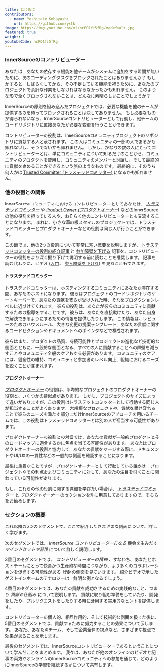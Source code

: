 ```yaml
---
title: はじめに
contributors:
  - name: Yoshitake Kobayashi
    url: https://github.com/ystk
image: https://img.youtube.com/vi/ncPO1fz5fRg/mqdefault.jpg
featured: true
weight: 1
youtubeCode: ncPO1fz5fRg
---
```

<div class="sect2">
<h3 id="_innersourceのコントリビューター">InnerSourceのコントリビューター</h3>
<div class="paragraph">
<p>あなたは、あなたの依存する機能を他チームがシステムに追加をする時間が無いために、次のコーディングタスクをブロックされたことはありませんか？
もしかすると、しばらくしてから、その不足している機能を補うために、あなたのプロジェクトで余計な作業をしなければならなかったかも知れません。
このような形で全くブロックされないことは、どんなに素晴らしいことでしょうか？</p>
</div>
<div class="paragraph">
<p>InnerSourceの原則を組み込んだプロジェクトでは、必要な機能を他のチームが提供するのを待ってブロックされることは決してありません。
もし必要なものが得られないなら、InnerSourceコントリビューターとして行動し、他チームのコードリポジトリに直接あなたが必要な変更を行うことかできます。</p>
</div>
<div class="paragraph">
<p>コントリビューターの役割は、InnerSourceコミュニティプロジェクトのリポジトリに貢献する人と表されます。
この人はコミュニティの一部の人であるかも知れないし、そうでないかも知れません。
しかし、かなりの数の人にとってコントリビューターとは、単にコミュニティについて知るだけのことから、コミュニティのプロダクトを使用し、コミュニティのメンバーと対話し、そして最終的に貢献を始めることができるという旅のようなものです。
最終的に、そのうち何人かは <a href="https://innersourcecommons.net/learn/learning-path/trusted-committer/01">Trusted Committer (トラステッドコミッター)</a> になるかも知れません。</p>
</div>
</div>
<div class="sect2">
<h3 id="_他の役割との関係">他の役割との関係</h3>
<div class="paragraph">
<p>InnerSourceコミュニティにおけるコントリビューターとしてあなたは、 <a href="https://innersourcecommons.net/learn/learning-path/trusted-committer/01"><em>トラステッドコミッター</em></a> や <a href="https://innersourcecommons.net/learn/learning-path/product-owner/01"><em>Product Owner (プロダクトオーナー)</em></a> などのInnerSourceの他の役割を担っている人や、おそらく他のコントリビューターとも交流することになります。
まれに、小さな草の根スタイルのプロジェクトでは、トラステッドコミッターとプロダクトオーナーなどの役割は同じ人が行うことができます。</p>
</div>
<div class="paragraph">
<p>この節では、他の2つの役割について非常に短い概要を説明しますが、 <a href="https://innersourcecommons.net/learn/learning-path/trusted-committer/01">トラステッドコミッターの役割の紹介記事</a> と <a href="https://innersourcecommons.net/learn/learning-path/trusted-committer/05/">参加障壁を下げる</a> 記事を、コントリビューターの役割をより深く掘り下げて説明する前に読むことを推奨します。
記事を読む代わりに、ビデオ (<a href="https://innersourcecommons.net/learn/learning-path/trusted-committer/01">入門</a>、 <a href="https://innersourcecommons.net/learn/learning-path/trusted-committer/05/">参入障壁を下げる</a>) を見ることもできます。</p>
</div>
<div class="sect3">
<h4 id="_トラステッドコミッター">トラステッドコミッター</h4>
<div class="paragraph">
<p>トラステッドコミッターは、ホスティングするコミュニティにあなたが滞在する間、あなたのホストになります。
彼らはプロジェクトのコードリポジトリのゲートキーパーで、あなたの貢献を彼らが受け入れた時、それをプロダクションレベルに近づけてくれます。
彼らの役割は、あなたが彼らのコミュニティに貢献するための指導をすることです。
彼らは、あなたを直接助けたり、あなた自身で解決できるようにするための情報を提供したりします。
この情報は、レビューのためのハウスルール、大きな変更の提案テンプレート、あなたの貢献に関するコードセクションやドキュメントへのポインタなどで構成されます。</p>
</div>
<div class="paragraph">
<p>彼らはまた、プロダクトの品質、持続可能性とプロジェクトの進化など技術的な側面とともに、一般的な側面となる、すべての人に貢献することへの障壁を減らすことやコミュニティ全般のケアもする必要があります。
コミュニティのケアには、健全性の維持、コミュニティと参加者のレベル向上、組織におけるニーズを説くことが含まれます。</p>
</div>
</div>
<div class="sect3">
<h4 id="_プロダクトオーナー">プロダクトオーナー</h4>
<div class="paragraph">
<p><a href="https://innersourcecommons.net/learn/learning-path/product-owner/01"><em>プロダクトオーナー</em></a> の役割は、平均的なプロジェクトのプロダクトオーナーの役割と、いくつかの類似点があります。
しかし、プロジェクトのサイズによって違いがありますが、この役割はトラステッドコミッターとして行動する同じ人が担当することがよくあります。
大規模なプロジェクトや、貢献を受け容れることで彼らのニーズを満たす部分にだけInnerSourceのアプローチを用いるチームでは、この役割はトラステッドコミッターとは別の人が担当する可能性があります。</p>
</div>
<div class="paragraph">
<p>プロダクトオーナーの役割との対話では、あなたの貢献が一般的プロダクトとそのロードマップに適合するかに焦点を当てる可能性があります。
あなたはプロダクトオーナーの役割と協力して、あなたの貢献をマージする際に、ドキュメントやUI/UXの一貫性などの一般的な側面を確認することになります。</p>
</div>
<div class="paragraph">
<p>最後に重要なことですが、プロダクトオーナーとして行動している誰かは、プロジェクトやその利点およびコミュニティに対して、あなたの注目を引くことに関わっている可能性があります。</p>
</div>
<div class="paragraph">
<p>もし、これらの他の役割に関する詳細を学びたい場合は、 <a href="https://innersourcecommons.net/learn/learning-path/trusted-committer/01"><em>トラステッドコミッター</em></a> と <a href="https://innersourcecommons.net/learn/learning-path/product-owner/01"><em>プロダクトオーナー</em></a> のセクションを別に用意してありますので、そちらをお勧めします。</p>
</div>
</div>
</div>
<div class="sect2">
<h3 id="_セクションの概要">セクションの概要</h3>
<div class="paragraph">
<p>これ以降の5つのセグメントで、ここで紹介したさまざまな側面について、詳しく学びます。</p>
</div>
<div class="paragraph">
<p>次のセグメントでは、 <em>InnerSource コントリビューターになる</em> 機会を生みだす <em>マインドセットや習慣</em> について詳しく説明します。</p>
</div>
<div class="paragraph">
<p>3番目のセグメントでは、 <em>コントリビューターの精神</em> 、すなわち、あなたとホストチームにとって快適かつ生産的な時間につながり、より多くのコラボレーションを促進する可能性がある <em>行動</em> の側面を見ていきます。
紹介ビデオで示したゲストインホームのアナロジーは、鮮明な例となるでしょう。</p>
</div>
<div class="paragraph">
<p>4番目のセグメントでは、あなたの貢献を成功させるための実践的なこと、つまり <em>貢献の仕組み</em> について説明します。
貢献に取り組む準備をしていたり、開発をしたり、プルリクエストをしたりする時に活用する実用的なヒントを提供します。</p>
</div>
<div class="paragraph">
<p>コントリビューターの個人的、相互作用的、そして技術的な側面を扱った後に、5番目のセグメントでは、貢献するために努力することの効果について示します。
あなた、あなたのチーム、そして企業全体の視点など、さまざまな視点で効果があることを示します。</p>
</div>
<div class="paragraph">
<p>最後のセグメントでは、InnerSourceコントリビューターであるということについて学んだことをまとめます。
我々は、あなたが他のオンラインのビデオと記事の両方やオンラインのInnerSourceコミュニティへの参加を通じて、どのようにInnerSourceの学習を継続するかについて共有します。</p>
</div>
</div>
<!--- This file autogenerated from https://github.com/InnerSourceCommons/InnerSourceLearningPath/blob/master/scripts/generate_learning_path_markdown.js -->